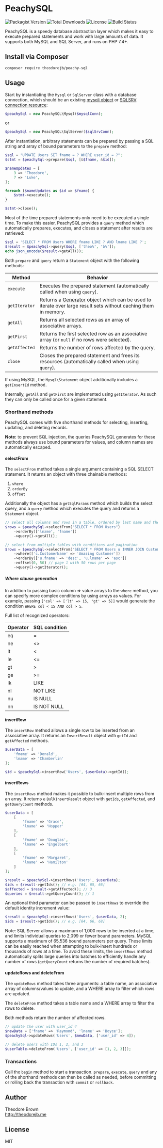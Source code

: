 # PeachySQL

[![Packagist Version](https://img.shields.io/packagist/v/theodorejb/peachy-sql.svg)](https://packagist.org/packages/theodorejb/peachy-sql) [![Total Downloads](https://img.shields.io/packagist/dt/theodorejb/peachy-sql.svg)](https://packagist.org/packages/theodorejb/peachy-sql) [![License](https://img.shields.io/packagist/l/theodorejb/peachy-sql.svg)](https://packagist.org/packages/theodorejb/peachy-sql) [![Build Status](https://travis-ci.org/theodorejb/peachy-sql.svg?branch=master)](https://travis-ci.org/theodorejb/peachy-sql)

PeachySQL is a speedy database abstraction layer which makes it easy to execute
prepared statements and work with large amounts of data. It supports both MySQL
and SQL Server, and runs on PHP 7.4+.

## Install via Composer

`composer require theodorejb/peachy-sql`

## Usage

Start by instantiating the `Mysql` or `SqlServer` class with a database connection,
which should be an existing [mysqli object](http://www.php.net/manual/en/mysqli.construct.php)
or [SQLSRV connection resource](http://www.php.net/manual/en/function.sqlsrv-connect.php):

```php
$peachySql = new PeachySQL\Mysql($mysqlConn);
```
or
```php
$peachySql = new PeachySQL\SqlServer($sqlSrvConn);
```

After instantiation, arbitrary statements can be prepared by passing a
SQL string and array of bound parameters to the `prepare` method:

```php
$sql = "UPDATE Users SET fname = ? WHERE user_id = ?";
$stmt = $peachySql->prepare($sql, [&$fname, &$id]);

$nameUpdates = [
    3 => 'Theodore',
    7 => 'Luke',
];

foreach ($nameUpdates as $id => $fname) {
    $stmt->execute();
}

$stmt->close();
```

Most of the time prepared statements only need to be executed a single time.
To make this easier, PeachySQL provides a `query` method which automatically
prepares, executes, and closes a statement after results are retrieved:

```php
$sql = 'SELECT * FROM Users WHERE fname LIKE ? AND lname LIKE ?';
$result = $peachySql->query($sql, ['theo%', 'b%']);
echo json_encode($result->getAll());
```

Both `prepare` and `query` return a `Statement` object with the following methods:

Method        | Behavior
------------- | --------
`execute`     | Executes the prepared statement (automatically called when using `query`).
`getIterator` | Returns a [Generator](http://php.net/manual/en/language.generators.overview.php) object which can be used to iterate over large result sets without caching them in memory.
`getAll`      | Returns all selected rows as an array of associative arrays.
`getFirst`    | Returns the first selected row as an associative array (or `null` if no rows were selected).
`getAffected` | Returns the number of rows affected by the query.
`close`       | Closes the prepared statement and frees its resources (automatically called when using `query`).

If using MySQL, the `Mysql\Statement` object additionally includes a `getInsertId` method.

Internally, `getAll` and `getFirst` are implemented using `getIterator`.
As such they can only be called once for a given statement.

### Shorthand methods

PeachySQL comes with five shorthand methods for selecting, inserting, updating,
and deleting records.

**Note:** to prevent SQL injection, the queries PeachySQL generates for these methods
always use bound parameters for values, and column names are automatically escaped.

#### selectFrom

The `selectFrom` method takes a single argument containing a SQL SELECT statement.
It returns an object with three chainable methods:

1. `where`
2. `orderBy`
3. `offset`

Additionally the object has a `getSqlParams` method which builds the select query,
and a `query` method which executes the query and returns a `Statement` object.

```php
// select all columns and rows in a table, ordered by last name and then first name
$rows = $peachySql->selectFrom("SELECT * FROM Users")
    ->orderBy(['lname', 'fname'])
    ->query()->getAll();

// select from multiple tables with conditions and pagination
$rows = $peachySql->selectFrom("SELECT * FROM Users u INNER JOIN Customers c ON c.CustomerID = u.CustomerID")
    ->where(['c.CustomerName' => 'Amazing Customer'])
    ->orderBy(['u.fname' => 'desc', 'u.lname' => 'asc'])
    ->offset(0, 50) // page 1 with 50 rows per page
    ->query()->getIterator();
```

##### Where clause generation

In addition to passing basic column => value arrays to the `where` method, you can
specify more complex conditions by using arrays as values. For example, passing
`['col' => ['lt' => 15, 'gt' => 5]]` would generate the condition `WHERE col < 15 AND col > 5`.

Full list of recognized operators:

Operator | SQL condition
-------- | -------------
eq       | =
ne       | <>
lt       | <
le       | <=
gt       | >
ge       | >=
lk       | LIKE
nl       | NOT LIKE
nu       | IS NULL
nn       | IS NOT NULL

#### insertRow

The `insertRow` method allows a single row to be inserted from an associative array.
It returns an `InsertResult` object with `getId` and `getAffected` methods.

```php
$userData = [
    'fname' => 'Donald',
    'lname' => 'Chamberlin'
];

$id = $peachySql->insertRow('Users', $userData)->getId();
```

#### insertRows

The `insertRows` method makes it possible to bulk-insert multiple rows from an array.
It returns a `BulkInsertResult` object with `getIds`, `getAffected`, and `getQueryCount` methods.

```php
$userData = [
    [
        'fname' => 'Grace',
        'lname' => 'Hopper'
    ],
    [
        'fname' => 'Douglas',
        'lname' => 'Engelbart'
    ],
    [
        'fname' => 'Margaret',
        'lname' => 'Hamilton'
    ]
];

$result = $peachySql->insertRows('Users', $userData);
$ids = $result->getIds(); // e.g. [64, 65, 66]
$affected = $result->getAffected(); // 3
$queries = $result->getQueryCount(); // 1
```

An optional third parameter can be passed to `insertRows` to override the default
identity increment value:

```php
$result = $peachySql->insertRows('Users', $userData, 2);
$ids = $result->getIds(); // e.g. [64, 66, 68]
```

Note: SQL Server allows a maximum of 1,000 rows to be inserted at a time, and limits
individual queries to 2,099 or fewer bound parameters. MySQL supports a maximum of
65,536 bound parameters per query. These limits can be easily reached when attempting
to bulk-insert hundreds or thousands of rows at a time. To avoid these limits, the
`insertRows` method automatically splits large queries into batches to efficiently
handle any number of rows (`getQueryCount` returns the number of required batches).

#### updateRows and deleteFrom

The `updateRows` method takes three arguments: a table name, an associative array of
columns/values to update, and a WHERE array to filter which rows are updated.

The `deleteFrom` method takes a table name and a WHERE array to filter the rows to delete.

Both methods return the number of affected rows.

```php
// update the user with user_id 4
$newData = ['fname' => 'Raymond', 'lname' => 'Boyce'];
$peachySql->updateRows('Users', $newData, ['user_id' => 4]);

// delete users with IDs 1, 2, and 3
$userTable->deleteFrom('Users', ['user_id' => [1, 2, 3]]);
```

### Transactions

Call the `begin` method to start a transaction. `prepare`, `execute`, `query`
and any of the shorthand methods can then be called as needed, before committing
or rolling back the transaction with `commit` or `rollback`.

## Author

Theodore Brown  
<http://theodorejb.me>

## License

MIT
